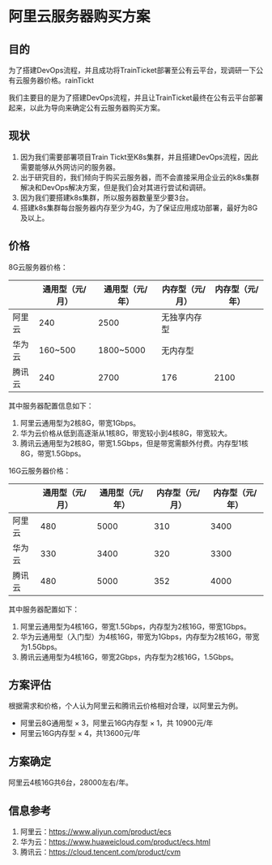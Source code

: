# 阿里云服务器购买方案

## 目的

为了搭建DevOps流程，并且成功将TrainTicket部署至公有云平台，现调研一下公有云服务器价格。rainTickt

我们主要目的是为了搭建DevOps流程，并且让TrainTicket最终在公有云平台部署起来，以此为导向来确定公有云服务器购买方案。



## 现状

1. 因为我们需要部署项目Train Tickt至K8s集群，并且搭建DevOps流程，因此需要能够从外网访问的服务器。
2. 出于研究目的，我们倾向于购买云服务器，而不会直接采用企业云的k8s集群解决和DevOps解决方案，但是我们会对其进行尝试和调研。
3. 因为我们要搭建k8s集群，所以服务器数量至少要3台。
4. 搭建k8s集群每台服务器内存至少为4G，为了保证应用成功部署，最好为8G及以上。



## 价格

8G云服务器价格：

|        | 通用型（元/月） | 通用型（元/年） | 内存型（元/月） | 内存型（元/年） |
| ------ | --------------- | --------------- | --------------- | --------------- |
| 阿里云 | 240             | 2500            | 无独享内存型    |                 |
| 华为云 | 160~500         | 1800~5000       | 无内存型        |                 |
| 腾讯云 | 240             | 2700            | 176             | 2100            |

其中服务器配置信息如下：

1. 阿里云通用型为2核8G，带宽1Gbps。
2. 华为云价格从低到高逐渐从1核8G，带宽较小到4核8G，带宽较大。
3. 腾讯云通用型为2核8G，带宽1.5Gbps，但是带宽需额外付费。内存型1核8G，带宽1.5Gbps。



16G云服务器价格：

|        | 通用型（元/月） | 通用型（元/年） | 内存型（元/月） | 内存型（元/年） |
| ------ | --------------- | --------------- | --------------- | --------------- |
| 阿里云 | 480             | 5000            | 310             | 3400            |
| 华为云 | 330             | 3400            | 320             | 3300            |
| 腾讯云 | 480             | 5000            | 352             | 4000            |

其中服务器配置如下：

1. 阿里云通用型为4核16G，带宽1.5Gbps，内存型为2核16G，带宽1Gbps。
2. 华为云通用型（入门型）为4核16G，带宽为1Gbps，内存型为2核16G，带宽为1.5Gbps。
3. 腾讯云通用型为4核16G，带宽2Gbps，内存型为2核16G，1.5Gbps。



## 方案评估

根据需求和价格，个人认为阿里云和腾讯云价格相对合理，以阿里云为例。

- 阿里云8G通用型 × 3，阿里云16G内存型 × 1，共 10900元/年
- 阿里云16G内存型 × 4，共13600元/年

## 方案确定

阿里云4核16G共6台，28000左右/年。



## 信息参考

1. 阿里云：https://www.aliyun.com/product/ecs
2. 华为云：https://www.huaweicloud.com/product/ecs.html
3. 腾讯云：https://cloud.tencent.com/product/cvm